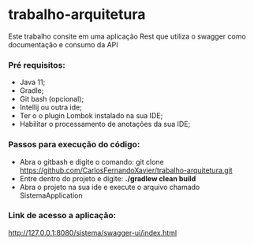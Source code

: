 # trabalho-arquitetura
Este trabalho consite em uma aplicação Rest que utiliza o swagger como documentação e consumo da API

### Pré requisitos:
- Java 11;
- Gradle;
- Git bash (opcional);
- Intellij ou outra ide;
- Ter o o plugin Lombok instalado na sua IDE;
- Habilitar o processamento de anotações da sua IDE;

### Passos para execução do código:
- Abra o gitbash e digite o comando: git clone https://github.com/CarlosFernandoXavier/trabalho-arquitetura.git
- Entre dentro do projeto e digite: **./gradlew clean build**
- Abra o projeto na sua ide e execute o arquivo chamado SistemaApplication

### Link de acesso a aplicação:
http://127.0.0.1:8080/sistema/swagger-ui/index.html

